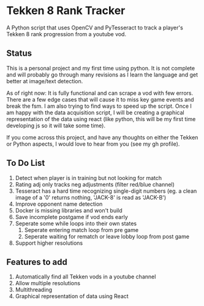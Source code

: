 # Tekken 8 Rank Tracker

A Python script that uses OpenCV and PyTesseract to track a player's Tekken 8 rank progression from a youtube vod.

## Status

This is a personal project and my first time using python. It is not complete and will probably go through many revisions as I learn the language and get better at image/text detection.

As of right now: It is fully functional and can scrape a vod with few errors. There are a few edge cases that will cause it to miss key game events and break the fsm. I am also trying to find ways to speed up the script. Once I am happy with the data acquisition script, I will be creating a graphical representation of the data using react (like python, this will be my first time developing js so it will take some time).

If you come across this project, and have any thoughts on either the Tekken or Python aspects, I would love to hear from you (see my gh profile).

## To Do List

1. Detect when player is in training but not looking for match
2. Rating adj only tracks neg adjustments (filter red/blue channel)
3. Tesseract has a hard time recognizing single-digit numbers (eg. a clean image of a '0' returns nothing, 'JACK-8' is read as 'JACK-B')
4. Improve opponent name detection
5. Docker is missing libraries and won't build
6. Save incomplete postgame if vod ends early
7. Seperate some while loops into their own states
   1. Seperate entering match loop from pre game
   2. Seperate waiting for rematch or leave lobby loop from post game
8. Support higher resolutions

## Features to add

1. Automatically find all Tekken vods in a youtube channel
2. Allow multiple resolutions
3. Multithreading
4. Graphical representation of data using React
